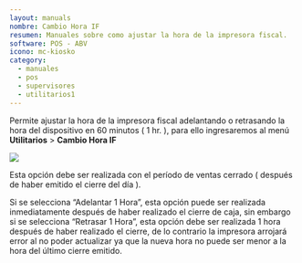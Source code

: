 ```yaml
---
layout: manuals
nombre: Cambio Hora IF
resumen: Manuales sobre como ajustar la hora de la impresora fiscal.
software: POS - ABV
icono: mc-kiosko
category:
  - manuales
  - pos
  - supervisores
  - utilitarios1
---
```

Permite ajustar la hora de la impresora fiscal adelantando o retrasando la hora del dispositivo en 60 minutos ( 1 hr. ), para ello ingresaremos al menú **Utilitarios** > **Cambio Hora IF**

<p class="centrado"><img src="{{site.baseurl}}/docs/pos/img/hora/1.png"></p>

Esta opción debe ser realizada con el período de ventas cerrado ( después de haber emitido el cierre del día ). 
 
Si se selecciona “Adelantar 1 Hora”, esta opción puede ser realizada inmediatamente después de haber realizado el cierre de caja, sin embargo si se selecciona “Retrasar 1 Hora”, esta opción debe ser realizada 1 hora después de haber realizado el cierre, de lo contrario la impresora arrojará error al no poder actualizar ya que la nueva hora no puede ser menor a la hora del último cierre emitido.